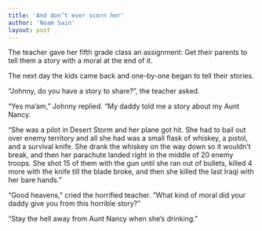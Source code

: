 ```yaml
---
title: 'And don’t ever scorn her'
author: 'Noam Sain'
layout: post
---
```


The teacher gave her fifth grade class an assignment: Get their parents to tell them a story with a moral at the end of it.

The next day the kids came back and one-by-one began to tell their stories.

“Johnny, do you have a story to share?”, the teacher asked.

“Yes ma’am,” Johnny replied. “My daddy told me a story about my Aunt Nancy.

“She was a pilot in Desert Storm and her plane got hit. She had to bail out over enemy territory and all she had was a small flask of whiskey, a pistol, and a survival knife. She drank the whiskey on the way down so it wouldn’t break, and then her parachute landed right in the middle of 20 enemy troops. She shot 15 of them with the gun until she ran out of bullets, killed 4 more with the knife till the blade broke, and then she killed the last Iraqi with her bare hands.”

“Good heavens,” cried the horrified teacher. “What kind of moral did your daddy give you from this horrible story?”

“Stay the hell away from Aunt Nancy when she’s drinking.”